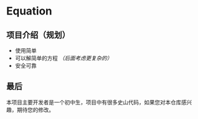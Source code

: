 # Equation
## 项目介绍（规划）
- 使用简单
- 可以解简单的方程 *（后面考虑更复杂的）*
- 安全可靠
## 最后
本项目主要开发者是一个初中生，项目中有很多史山代码，如果您对本仓库感兴趣，期待您的修改。
